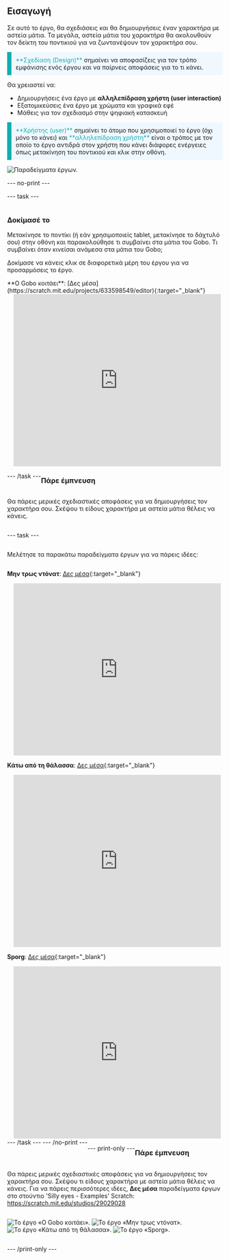 ## Εισαγωγή

Σε αυτό το έργο, θα σχεδιάσεις και θα δημιουργήσεις έναν χαρακτήρα με αστεία μάτια. Τα μεγάλα, αστεία μάτια του χαρακτήρα θα ακολουθούν τον δείκτη του ποντικιού για να ζωντανέψουν τον χαρακτήρα σου.

<p style="border-left: solid; border-width:10px; border-color: #0faeb0; background-color: aliceblue; padding: 10px;">
<span style="color: #0faeb0">**Σχεδίαση (Design)**</span> σημαίνει να αποφασίζεις για τον τρόπο εμφάνισης ενός έργου και να παίρνεις αποφάσεις για το τι κάνει. 
</p>

Θα χρειαστεί να:
+ Δημιουργήσεις ένα έργο με **αλληλεπίδραση χρήστη (user interaction)**
+ Εξατομικεύσεις ένα έργο με χρώματα και γραφικά εφέ
+ Μάθεις για τον σχεδιασμό στην ψηφιακή κατασκευή

<p style="border-left: solid; border-width:10px; border-color: #0faeb0; background-color: aliceblue; padding: 10px;">
<span style="color: #0faeb0">**Χρήστης (user)**</span> σημαίνει το άτομο που χρησιμοποιεί το έργο (όχι μόνο το κάνει) και <span style="color: #0faeb0">**αλληλεπίδραση χρήστη**</span> είναι ο τρόπος με τον οποίο το έργο αντιδρά στον χρήστη που κάνει διάφορες ενέργειες όπως μετακίνηση του ποντικιού και κλικ στην οθόνη. 
</p>

![Παραδείγματα έργων.](images/showcase-line.png)

--- no-print ---

--- task ---

<div style="display: flex; flex-wrap: wrap">
<div style="flex-basis: 175px; flex-grow: 1">  

### Δοκίμασέ το 

Μετακίνησε το ποντίκι (ή εάν χρησιμοποιείς tablet, μετακίνησε το δάχτυλό σου) στην οθόνη και παρακολούθησε τι συμβαίνει στα μάτια του Gobo. Τι συμβαίνει όταν κινείσαι ανάμεσα στα μάτια του Gobo; 
  
Δοκίμασε να κάνεις κλικ σε διαφορετικά μέρη του έργου για να προσαρμόσεις το έργο.

</div>
<div>
**Ο Gobo κοιτάει**: [Δες μέσα](https://scratch.mit.edu/projects/633598549/editor){:target="_blank"}
<div class="scratch-preview" style="margin-left: 15px;">
  <iframe allowtransparency="true" width="485" height="402" src="https://scratch.mit.edu/projects/embed/633598549/?autostart=false" frameborder="0"></iframe>
</div>

</div>

--- /task ---

### Πάρε έμπνευση

Θα πάρεις μερικές σχεδιαστικές αποφάσεις για να δημιουργήσεις τον χαρακτήρα σου. Σκέψου τι είδους χαρακτήρα με αστεία μάτια θέλεις να κάνεις.

--- task ---

Μελέτησε τα παρακάτω παραδείγματα έργων για να πάρεις ιδέες:

**Μην τρως ντόνατ**: [Δες μέσα](https://scratch.mit.edu/projects/633599662/editor){:target="_blank"}
<div class="scratch-preview" style="margin-left: 15px;">
  <iframe allowtransparency="true" width="485" height="402" src="https://scratch.mit.edu/projects/embed/633599662/?autostart=false" frameborder="0"></iframe>
</div>

**Κάτω από τη θάλασσα**: [Δες μέσα](https://scratch.mit.edu/projects/633600203/editor){:target="_blank"}
<div class="scratch-preview" style="margin-left: 15px;">
  <iframe allowtransparency="true" width="485" height="402" src="https://scratch.mit.edu/projects/embed/633600203/?autostart=false" frameborder="0"></iframe>
</div>

**Sporg**: [Δες μέσα](https://scratch.mit.edu/projects/633600590/editor){:target="_blank"}
<div class="scratch-preview" style="margin-left: 15px;">
  <iframe allowtransparency="true" width="485" height="402" src="https://scratch.mit.edu/projects/embed/633600590/?autostart=false" frameborder="0"></iframe>
</div>
--- /task ---
--- /no-print ---

--- print-only ---

### Πάρε έμπνευση

Θα πάρεις μερικές σχεδιαστικές αποφάσεις για να δημιουργήσεις τον χαρακτήρα σου. Σκέψου τι είδους χαρακτήρα με αστεία μάτια θέλεις να κάνεις. Για να πάρεις περισσότερες ιδέες, **Δες μέσα** παραδείγματα έργων στο στούντιο 'Silly eyes - Examples' Scratch: https://scratch.mit.edu/studios/29029028

![Το έργο «Ο Gobo κοιτάει».](images/gobo-watching.png) ![Το έργο «Μην τρως ντόνατ».](images/dont-eat-donut.png) ![Το έργο «Κάτω από τη θάλασσα».](images/under-the-sea.png) ![Το έργο «Sporg».](images/sporg.png)

--- /print-only ---

 

